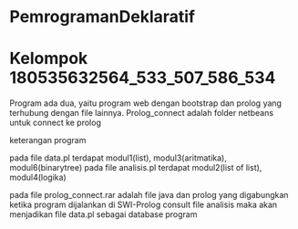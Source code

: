 # PemrogramanDeklaratif
# Kelompok 180535632564_533_507_586_534
Program ada dua, yaitu program web dengan bootstrap dan prolog yang terhubung dengan file lainnya.
Prolog_connect adalah folder netbeans untuk connect ke prolog

keterangan program

pada file data.pl terdapat modul1(list), modul3(aritmatika), modul6(binarytree)
pada file analisis.pl terdapat modul2(list of list), modul4(logika)

pada file prolog_connect.rar adalah file java dan prolog yang digabungkan
ketika program dijalankan di SWI-Prolog consult file analisis maka akan menjadikan file data.pl sebagai database program
